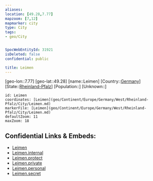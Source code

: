 ```yaml
---
aliases: 
location: [49.28,7.77]
mapzoom: [7,12] 
mapmarker: city 
type: City
tags:
- geo/City


SpocWebEntityId: 31921
isDeleted: false
confidential: public

title: Leimen
---
```

[geo-lon::7.77]
[geo-lat::49.28]
[name::Leimen]
[Country::[Germany](geo/Continent/Europe/Germany.md)]
[State::[Rheinland-Pfalz](geo/Continent/Europe/Germany/West/Rheinland-Pfalz.md)]
[Population::]
[Unknown::]


```leaflet
id: Leimen
coordinates: [Leimen](geo/Continent/Europe/Germany/West/Rheinland-Pfalz/City/Leimen.md)
markerFile: [Leimen](geo/Continent/Europe/Germany/West/Rheinland-Pfalz/City/Leimen.md)
defaultZoom: 11 
maxZoom: 18
```


## Confidential Links & Embeds: 
- [Leimen](../../../../../../../../_public/geo/Continent/Europe/Germany/West/Rheinland-Pfalz/City/Leimen.md) 
- [Leimen.internal](../../../../../../../../_internal/geo/Continent/Europe/Germany/West/Rheinland-Pfalz/City/Leimen.internal.md) 
- [Leimen.protect](../../../../../../../../_protect/geo/Continent/Europe/Germany/West/Rheinland-Pfalz/City/Leimen.protect.md) 
- [Leimen.private](../../../../../../../../_private/geo/Continent/Europe/Germany/West/Rheinland-Pfalz/City/Leimen.private.md) 
- [Leimen.personal](../../../../../../../../_personal/geo/Continent/Europe/Germany/West/Rheinland-Pfalz/City/Leimen.personal.md) 
- [Leimen.secret](../../../../../../../../_secret/geo/Continent/Europe/Germany/West/Rheinland-Pfalz/City/Leimen.secret.md) 
